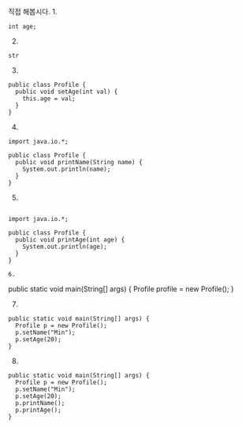 직접 해봅시다. 
1.
```
int age;
```

2.
```
str
```

3.
```
public class Profile {
  public void setAge(int val) {
    this.age = val;
  }
}
```

4.
```
import java.io.*;

public class Profile {
  public void printName(String name) {
    System.out.println(name);
  }
}
```

5.
```

import java.io.*;

public class Profile {
  public void printAge(int age) {
    System.out.println(age);
  }
}

6.
```
public static void main(String[] args) {
  Profile profile = new Profile();
}

7.
```
public static void main(String[] args) {
  Profile p = new Profile();
  p.setName("Min");
  p.setAge(20);
}
```
8.
```
public static void main(String[] args) {
  Profile p = new Profile();
  p.setName("Min");
  p.setAge(20);
  p.printName();
  p.printAge();
}
```
